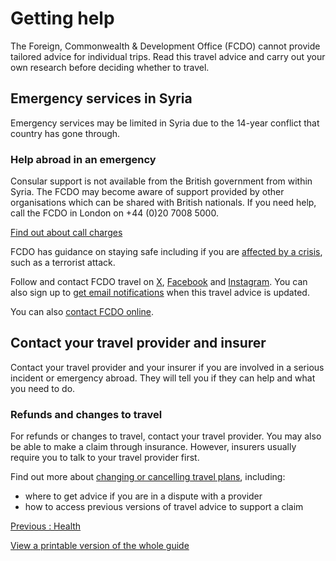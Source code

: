 # Getting help

The Foreign, Commonwealth & Development Office (FCDO) cannot provide tailored advice for individual trips. Read this travel advice and carry out your own research before deciding whether to travel.

## Emergency services in Syria

Emergency services may be limited in Syria due to the 14-year conflict that country has gone through.

### Help abroad in an emergency

Consular support is not available from the British government from within Syria. The FCDO may become aware of support provided by other organisations which can be shared with British nationals. If you need help, call the FCDO in London on +44 (0)20 7008 5000.

[Find out about call charges](https://www.gov.uk/call-charges)

FCDO has guidance on staying safe including if you are [affected by a crisis](https://www.gov.uk/guidance/how-to-deal-with-a-crisis-overseas), such as a terrorist attack.

Follow and contact FCDO travel on [X](https://X.com/fcdotravelgovuk), [Facebook](https://www.facebook.com/fcdotravel) and [Instagram](https://www.instagram.com/travelaware/). You can also sign up to [get email notifications](https://www.gov.uk/foreign-travel-advice/syria/email-signup) when this travel advice is updated.

You can also [contact FCDO online](https://www.contact.service.csd.fcdo.gov.uk/posts/syria/british-embassy-beirut).

## Contact your travel provider and insurer

Contact your travel provider and your insurer if you are involved in a serious incident or emergency abroad. They will tell you if they can help and what you need to do.

### Refunds and changes to travel

For refunds or changes to travel, contact your travel provider. You may also be able to make a claim through insurance. However, insurers usually require you to talk to your travel provider first.

Find out more about [changing or cancelling travel plans](https://www.gov.uk/guidance/about-foreign-commonwealth-development-office-travel-advice#changing-or-cancelling-travel-plans), including:

* where to get advice if you are in a dispute with a provider
* how to access previous versions of travel advice to support a claim

[Previous
:
Health](/foreign-travel-advice/syria/health)

[View a printable version of the whole guide](/foreign-travel-advice/syria/print)